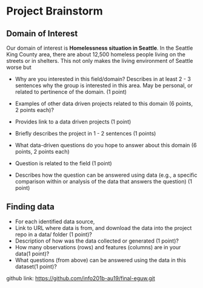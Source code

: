 # Project Brainstorm

## Domain of Interest
Our domain of interest is **Homelessness situation in Seattle**. In the Seattle King County area, there are about 12,500 homeless people living on the streets or in shelters. This not only makes the living environment of Seattle worse but 
- Why are you interested in this field/domain? Describes in at least 2 - 3 sentences why the group is interested in this area. May be personal, or related to pertinence of the domain. (1 point)

- Examples of other data driven projects related to this domain (6 points, 2 points each)?
 - Provides link to a data driven projects (1 point)
 - Briefly describes the project in 1 - 2 sentences (1 points)


- What data-driven questions do you hope to answer about this domain (6 points, 2 points each)
 - Question is related to the field (1 point)
 - Describes how the question can be answered using data (e.g., a specific comparison within or analysis of the data that answers the question) (1 point)

## Finding data
- For each identified data source,
 - Link to URL where data is from, and download the data into the project repo in a data/ folder (1 point)?
 - Description of how was the data collected or generated (1 point)?
 - How many observations (rows) and features (columns) are in your data(1 point)?
 - What questions (from above) can be answered using the data in this dataset(1 point)?

github link: https://github.com/info201b-au19/final-eguw.git
